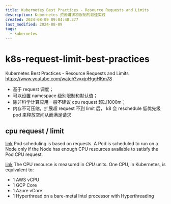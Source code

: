 ```yaml
---
title: Kubernetes Best Practices - Resource Requests and Limits
description: Kubernetes 资源请求和限制的最佳实践
created: 2024-08-09 09:04:48.377
last_modified: 2024-08-09
tags:
  - kubernetes
---
```


# k8s-request-limit-best-practices

Kubernetes Best Practices - Resource Requests and Limits
https://www.youtube.com/watch?v=xjpHggHKm78

- 基于 request 调度； 
- 可以设置 namespace 级别限制和默认值；
- 除非科学计算应用一般不建议 cpu request 超过1000m；
- 内存不可压缩，扩展超 request 不到 limit 后， k8 会 reschedule 低优先级 pod 来释放空间从而满足请求

## cpu request / limit

[link](https://kubernetes.io/docs/tasks/configure-pod-container/assign-cpu-resource/#specify-a-cpu-request-that-is-too-big-for-your-nodes) 
Pod scheduling is based on requests. A Pod is scheduled to run on a Node only if the Node has enough CPU resources available to satisfy the Pod CPU request.

[link](https://kubernetes.io/docs/tasks/configure-pod-container/assign-cpu-resource/#cpu-units) 
The CPU resource is measured in _CPU_ units. One CPU, in Kubernetes, is equivalent to:
-   1 AWS vCPU
-   1 GCP Core
-   1 Azure vCore
-   1 Hyperthread on a bare-metal Intel processor with Hyperthreading



